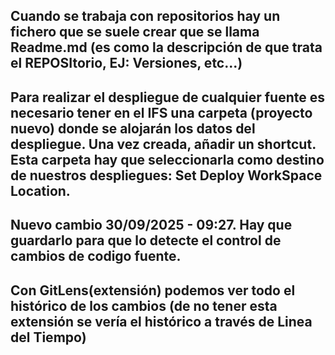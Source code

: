 ## Cuando se trabaja con repositorios hay un fichero que se suele crear que se llama Readme.md (es como la descripción de que trata el REPOSItorio, EJ: Versiones, etc...)

## Para realizar el despliegue de cualquier fuente es necesario tener en el IFS una carpeta (proyecto nuevo) donde se alojarán los datos del despliegue. Una vez creada, añadir un shortcut. Esta carpeta hay que seleccionarla como destino de nuestros despliegues: Set Deploy WorkSpace Location.

## Nuevo cambio 30/09/2025 - 09:27. Hay que guardarlo para que lo detecte el control de cambios de codigo fuente.

## Con GitLens(extensión) podemos ver todo el histórico de los cambios (de no tener esta extensión se vería el histórico a través de Linea del Tiempo)